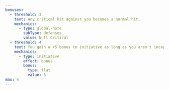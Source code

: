 ```yaml
---
bonuses:
  - threshold: 3
    text: Any critical hit against you becomes a normal hit.
    mechanics:
      - type: global-note
        subType: defenses
        value: Null Critical
  - threshold: 4
    text: You gain a +5 bonus to initiative as long as you aren't incapacitated.
    mechanics:
      - type: initiative
        effect: bonus
        bonus:
          type: flat
          value: 5
max: 4
---
```


